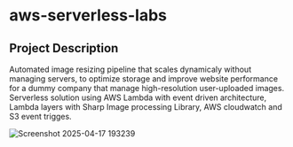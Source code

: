 # aws-serverless-labs

## Project Description

Automated image resizing pipeline that scales dynamicaly without managing servers, to optimize storage and improve website performance for a dummy company that manage high-resolution user-uploaded images.
Serverless solution using AWS Lambda with event driven architecture, Lambda layers with Sharp Image processing Library, AWS cloudwatch and S3 event trigges.

![Screenshot 2025-04-17 193239](https://github.com/user-attachments/assets/f7c49163-19ee-470e-8f79-7f69cf865d17)
